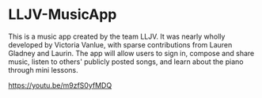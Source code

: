 # LLJV-MusicApp
This is a music app created by the team LLJV. It was nearly wholly developed by Victoria Vanlue, with sparse contributions from Lauren Gladney and Laurin. The app will allow users to sign in, compose and share music, listen to others' publicly posted songs, and learn about the piano through mini lessons.

https://youtu.be/m9zfS0yfMDQ
